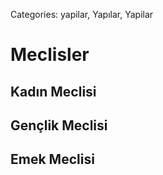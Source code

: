 Categories: yapilar, Yapılar, Yapilar

# Meclisler

## Kadın Meclisi

## Gençlik Meclisi

## Emek Meclisi
